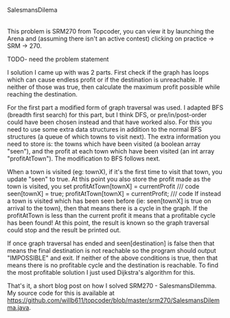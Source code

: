 SalesmansDilema
######

This problem is SRM270 from Topcoder, you can view it by launching the Arena and (assuming there isn't an active contest) clicking on practice -> SRM -> 270.


TODO- need the problem statement

I solution I came up with was 2 parts. First check if the graph has loops which can cause endless profit or if the destination is unreachable. If neither of those was true, then calculate the maximum profit possible while reaching the destination.

For the first part a modified form of graph traversal was used. I adapted BFS (breadth first search) for this part, but I think DFS, or pre/in/post-order could have been chosen instead and that have worked also. For this you need to use some extra data structures in addition to the normal BFS structures (a queue of which towns to visit next). The extra information you need to store is: the towns which have been visited (a boolean array "seen"), and the profit at each town which have been visited (an int array "profitAtTown"). The modification to BFS follows next. 

When a town is visited (eg: townX), if it's the first time to visit that town, you update "seen" to true. At this point you also store the profit made as the town is visited, you set profitAtTown[townX] = currentProfit
/// code 
seen[townX] = true;
profitAtTown[townX] = currentProfit;
/// code
If instead a town is visited which has been seen before (ie: seen[townX] is true on arrival to the town), then that means there is a cycle in the graph. If the profitAtTown is less than the current profit it means that a profitable cycle has been found! At this point, the result is known so the graph traversal could stop and the result be printed out.

If once graph traversal has ended and seen[destination] is false then that means the final destination is not reachable so the program should output "IMPOSSIBLE" and exit. If neither of the above conditions is true, then that means there is no profitable cycle and the destination is reachable. To find the most profitable solution I just used Dijkstra's algorithm for this.

That's it, a short blog post on how I solved SRM270 - SalesmansDilemma. My source code for this is available at https://github.com/willb611/topcoder/blob/master/srm270/SalesmansDilemma.java.
  